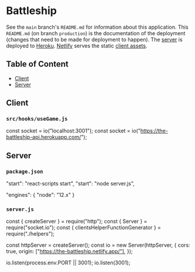 # Battleship

See the `main` branch's `README.md` for information about this application. This `README.md` (on branch `production`) is the documentation of the deployment (changes that need to be made for deployment to happen). The [server](https://the-battleship-api.herokuapp.com/) is deployed to [Heroku](https://heroku.com/). [Netlify](https://www.netlify.com/) serves the static [client assets](https://the-battleship.netlify.app/).

## Table of Content

- [Client](#client)
- [Server](#server)

## Client

### `src/hooks/useGame.js`

const socket = io("localhost:3001");
const socket = io("https://the-battleship-api.herokuapp.com/");

## Server

### `package.json`

"start": "react-scripts start",
"start": "node server.js",


"engines": {
  "node": "12.x"
}

  
### `server.js`

const { createServer } = require("http");
const { Server } = require("socket.io");
const { clientsHelperFunctionGenerator } = require("./helpers");

const httpServer = createServer();
const io = new Server(httpServer, {
  cors: true,
  origin: ["https://the-battleship.netlify.app/"],
});

io.listen(process.env.PORT || 3001);
io.listen(3001);